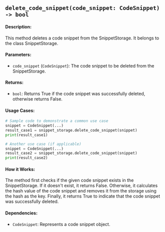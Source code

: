 ## `delete_code_snippet(code_snippet: CodeSnippet) -> bool`

#### Description:
This method deletes a code snippet from the SnippetStorage. It belongs to the class SnippetStorage.

#### Parameters:
- `code_snippet` (`CodeSnippet`): The code snippet to be deleted from the SnippetStorage.

#### Returns:
- `bool`: Returns True if the code snippet was successfully deleted, otherwise returns False.

#### Usage Cases:

```python
# Sample code to demonstrate a common use case
snippet = CodeSnippet(...)
result_case1 = snippet_storage.delete_code_snippet(snippet)
print(result_case1)

# Another use case (if applicable)
snippet = CodeSnippet(...)
result_case2 = snippet_storage.delete_code_snippet(snippet)
print(result_case2)
```

#### How it Works:
The method first checks if the given code snippet exists in the SnippetStorage. If it doesn't exist, it returns False. Otherwise, it calculates the hash value of the code snippet and removes it from the storage using the hash as the key. Finally, it returns True to indicate that the code snippet was successfully deleted.

#### Dependencies:
- `CodeSnippet`: Represents a code snippet object.